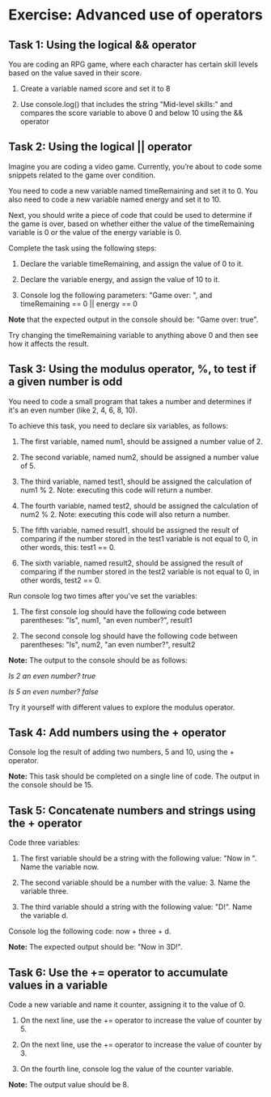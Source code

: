 # Exercise: Advanced use of operators

## Task 1: Using the logical && operator

You are coding an RPG game, where each character has certain skill levels based on the value saved in their score.

1. Create a variable named  score and set it to  8

2. Use console.log() that includes the string "Mid-level skills:" and compares the score variable to above 0 and below 10 using the && operator

## Task 2: Using the logical || operator

Imagine you are coding a video game. Currently, you’re about to code some snippets related to the game over condition.

You need to code a new variable named timeRemaining and set it to 0. You also need to code a new variable named energy and set it to 10.

Next, you should write a piece of code that could be used to determine if the game is over, based on whether either the value of the timeRemaining variable is 0 or the value of the energy variable is 0.

Complete the task using the following steps:

1. Declare the variable timeRemaining, and assign the value of 0 to it.

2. Declare the variable energy, and assign the value of 10 to it.

3. Console log the following parameters: "Game over: ", and timeRemaining == 0 || energy == 0

**Note** that the expected output in the console should be: "Game over: true".

Try changing the timeRemaining variable to anything above 0 and then see how it affects the result.

## Task 3: Using the modulus operator, %, to test if a given number is odd

You need to code a small program that takes a number and determines if it's an even number (like 2, 4, 6, 8, 10).

To achieve this task, you need to declare six variables, as follows:

1. The first variable, named num1,  should be assigned a number value of 2.

2. The second variable, named num2, should be assigned a number value of 5.

3. The third variable, named test1, should be assigned the calculation of num1 % 2. Note: executing this code will return a number.

4. The fourth variable, named test2, should be assigned the calculation of num2 % 2. Note: executing this code will also return a number.

5. The fifth variable, named result1, should be assigned the result of comparing if the number stored in the test1 variable is not equal to 0, in other words, this: test1 == 0.

6. The sixth variable, named result2, should be assigned the result of comparing if the number stored in the test2 variable is not equal to 0, in other words, test2 == 0.

Run console log two times after you've set the variables:

1. The first console log should have the following code between parentheses: "Is", num1, "an even number?", result1

2. The second console log should have the following code between parentheses: "Is", num2, "an even number?", result2

**Note:** The output to the console should be as follows:

*Is 2 an even number? true*

*Is 5 an even number? false*

T​ry it yourself with different values to explore the modulus operator.

## Task 4: Add numbers using the + operator

Console log the result of adding two numbers, 5 and 10, using the + operator.

**Note:** This task should be completed on a single line of code. The output in the console should be 15.

## Task 5: Concatenate numbers and strings using the + operator

Code three variables:

1. The first variable should be a string with the following value: "Now in ". Name the variable now.

2. The second variable should be a number with the value: 3. Name the variable three.

3. The third variable should a string with the following value: "D!". Name the variable d.

Console log the following code: now + three + d.

**Note:** The expected output should be: "Now in 3D!".

## Task 6: Use the += operator to accumulate values in a variable

Code a new variable and name it counter, assigning it to the value of 0.

1. On the next line, use the += operator to increase the value of counter by 5.

2. On the next line, use the += operator to increase the value of counter by 3.

3. On the fourth line, console log the value of the counter variable.

**Note:** The output value should be 8.